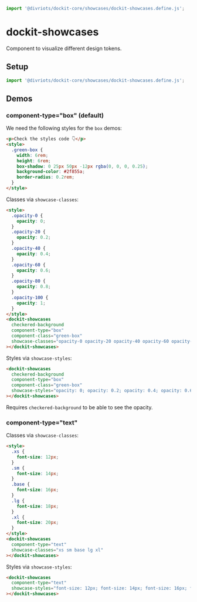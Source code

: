 ```js script
import '@divriots/dockit-core/showcases/dockit-showcases.define.js';
```

# dockit-showcases

Component to visualize different design tokens.

## Setup

```js
import '@divriots/dockit-core/showcases/dockit-showcases.define.js';
```

## Demos

### component-type="box" (default)

We need the following styles for the `box` demos:

```html preview-story
<p>Check the styles code 👇</p>
<style>
  .green-box {
    width: 6rem;
    height: 6rem;
    box-shadow: 0 25px 50px -12px rgba(0, 0, 0, 0.25);
    background-color: #2f855a;
    border-radius: 0.2rem;
  }
</style>
```

Classes via `showcase-classes`:

```html preview-story
<style>
  .opacity-0 {
    opacity: 0;
  }
  .opacity-20 {
    opacity: 0.2;
  }
  .opacity-40 {
    opacity: 0.4;
  }
  .opacity-60 {
    opacity: 0.6;
  }
  .opacity-80 {
    opacity: 0.8;
  }
  .opacity-100 {
    opacity: 1;
  }
</style>
<dockit-showcases
  checkered-background
  component-type="box"
  component-class="green-box"
  showcase-classes="opacity-0 opacity-20 opacity-40 opacity-60 opacity-80 opacity-100"
></dockit-showcases>
```

Styles via `showcase-styles`:

```html preview-story
<dockit-showcases
  checkered-background
  component-type="box"
  component-class="green-box"
  showcase-styles="opacity: 0; opacity: 0.2; opacity: 0.4; opacity: 0.6; opacity: 0.8; opacity: 1;"
></dockit-showcases>
```

Requires `checkered-background` to be able to see the opacity.

### component-type="text"

Classes via `showcase-classes`:

```html preview-story
<style>
  .xs {
    font-size: 12px;
  }
  .sm {
    font-size: 14px;
  }
  .base {
    font-size: 16px;
  }
  .lg {
    font-size: 18px;
  }
  .xl {
    font-size: 20px;
  }
</style>
<dockit-showcases
  component-type="text"
  showcase-classes="xs sm base lg xl"
></dockit-showcases>
```

Styles via `showcase-styles`:

```html preview-story
<dockit-showcases
  component-type="text"
  showcase-styles="font-size: 12px; font-size: 14px; font-size: 16px; font-size: 18px; font-size: 20px;"
></dockit-showcases>
```
